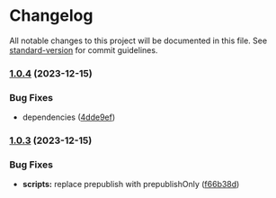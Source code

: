 # Changelog

All notable changes to this project will be documented in this file. See [standard-version](https://github.com/conventional-changelog/standard-version) for commit guidelines.

### [1.0.4](https://github.com/electron/packager/compare/v1.0.3...v1.0.4) (2023-12-15)


### Bug Fixes

* dependencies ([4dde9ef](https://github.com/electron/packager/commit/4dde9ef9a1b308cefb61cc958bf0bf9a912f3ae9))

### [1.0.3](https://github.com/electron/packager/compare/v1.0.2...v1.0.3) (2023-12-15)


### Bug Fixes

* **scripts:** replace prepublish with prepublishOnly ([f66b38d](https://github.com/electron/packager/commit/f66b38dcc7b1f8d4ad583c49b92a665b70deb8f3))
